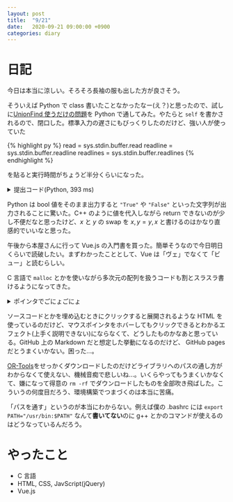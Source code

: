 ```yaml
---
layout: post
title:  "9/21"
date:   2020-09-21 09:00:00 +0900
categories: diary
---
```

# 日記

今日は本当に涼しい。そろそろ長袖の服も出した方が良さそう。

そういえば Python で class 書いたことなかったなー(え？)と思ったので、試しに[UnionFind 使うだけの問題](https://atcoder.jp/contests/practice2/tasks/practice2_a)を Python で通してみた。やたらと ```self``` を書かされるので、閉口した。標準入力の遅さにもびっくりしたのだけど、強い人が使っていた

{% highlight py %}
read = sys.stdin.buffer.read
readline = sys.stdin.buffer.readline
readlines = sys.stdin.buffer.readlines
{% endhighlight %}

を貼ると実行時間がちょうど半分くらいになった。

<details>
  <summary markdown="span">提出コード(Python, 393 ms)</summary>

  {% highlight py %}
import sys

read = sys.stdin.buffer.read
readline = sys.stdin.buffer.readline
readlines = sys.stdin.buffer.readlines


class DisjointSetUnion:
    def __init__(self, n):
        self.n = n
        self.par = [-1] * n
        self.rank = [0] * n

    def root(self, x):
        if self.par[x] == -1:
            return x
        else:
            self.par[x] = self.root(self.par[x])
            return self.par[x]

    def same(self, x, y):
        return self.root(x) == self.root(y)

    def unite(self, x, y):
        x = self.root(x)
        y = self.root(y)
        if x == y:
            return
        if self.rank[x] < self.rank[y]:
            x, y = y, x
        if self.rank[x] == self.rank[y]:
            self.rank[x] += 1
        self.par[y] = x
        return


if __name__ == '__main__':
    n, q = map(int, readline().split())
    dsu = DisjointSetUnion(n)

    for i in range(q):
        t, u, v = map(int, readline().split())

        if t:
            print(int(dsu.same(u, v)))
        else:
            dsu.unite(u, v)

  {% endhighlight %}

</details>

Python は bool 値をそのまま出力すると ```"True"``` や ```"False"``` といった文字列が出力されることに驚いた。C++ のように値を代入しながら return できないのが少し不便だなと思ったけど、$x$ と $y$ の swap を $x, y = y, x$ と書けるのはかなり直感的でいいなと思った。

午後から本屋さんに行って Vue.js の入門書を買った。簡単そうなので今日明日くらいで読破したい。まずわかったこととして、Vue は「ヴェ」でなくて「ビュー」と読むらしい。

C 言語で ```malloc``` とかを使いながら多次元の配列を扱うコードも割とスラスラ書けるようになってきた。

<details>
  <summary markdown="span">ポインタでごにょごにょ</summary>
  {% highlight c %}
#include <stdio.h>
#include <malloc.h>

int main() {
  int **arr;

  arr = (int**)malloc(sizeof(int*) * 5);

  for (int i = 0; i < 5; ++i) {
    arr[i] = (int*)malloc(sizeof(int) * (i * 2 + 1));
    for (int j = 0; j < i * 2 + 1; ++j) {
      arr[i][j] = (i + j);
    }
  }

  for (int i = 0; i < 5; ++i) {
    for (int j = 0; j < i * 2 + 1; ++j) {
      printf("%p ", &arr[i][j]);
    }
    putchar('\n');
  }

  free(arr);

  return 0;
}
  {% endhighlight %}
</details>

ソースコードとかを埋め込むときにクリックすると展開されるような HTML を使っているのだけど、マウスポインタをホバーしてもクリックできるとわかるエフェクト(上手く説明できない)にならなくて、どうしたものかなあと思っている。GitHub 上の Markdown だと想定した挙動になるのだけど、 GitHub pages だとうまくいかない。困った...。

[OR-Tools](https://developers.google.com/optimization)をせっかくダウンロードしたのだけどライブラリへのパスの通し方がわからなくて使えない、機械音痴で悲しいね...。いくらやってもうまくいかなくて、嫌になって得意の ```rm -rf``` でダウンロードしたものを全部吹き飛ばした。こういうの何度目だろう、環境構築でつまづくのは本当に苦痛。

「パスを通す」というのが本当にわからない。例えば僕の .bashrc には ```export PATH="/usr/bin:$PATH"``` なんて**書いてない**のに g++ とかのコマンドが使えるのはどうなっているんだろう。

# やったこと

- C 言語
- HTML, CSS, JavScript(jQuery)
- Vue.js
